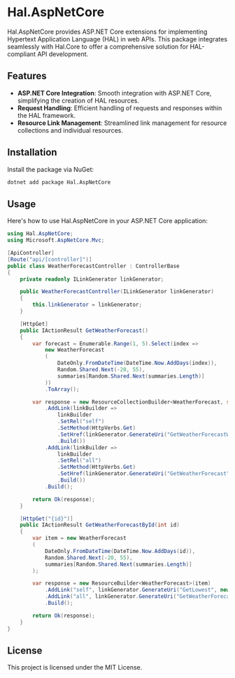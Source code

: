 ﻿# Hal.AspNetCore

Hal.AspNetCore provides ASP.NET Core extensions for implementing Hypertext Application Language (HAL) in web APIs. This package integrates seamlessly with Hal.Core to offer a comprehensive solution for HAL-compliant API development.

## Features

- **ASP.NET Core Integration**: Smooth integration with ASP.NET Core, simplifying the creation of HAL resources.
- **Request Handling**: Efficient handling of requests and responses within the HAL framework.
- **Resource Link Management**: Streamlined link management for resource collections and individual resources.

## Installation

Install the package via NuGet:

```bash
dotnet add package Hal.AspNetCore
```

## Usage

Here's how to use Hal.AspNetCore in your ASP.NET Core application:

```csharp
using Hal.AspNetCore;
using Microsoft.AspNetCore.Mvc;

[ApiController]
[Route("api/[controller]")]
public class WeatherForecastController : ControllerBase
{
    private readonly ILinkGenerator linkGenerator;

    public WeatherForecastController(ILinkGenerator linkGenerator)
    {
        this.linkGenerator = linkGenerator;
    }

    [HttpGet]
    public IActionResult GetWeatherForecast()
    {
        var forecast = Enumerable.Range(1, 5).Select(index =>
            new WeatherForecast
            (
                DateOnly.FromDateTime(DateTime.Now.AddDays(index)),
                Random.Shared.Next(-20, 55),
                summaries[Random.Shared.Next(summaries.Length)]
            ))
            .ToArray();

        var response = new ResourceCollectionBuilder<WeatherForecast, string>(forecast, "meta")
            .AddLink(linkBuilder =>
                linkBuilder
                .SetRel("self")
                .SetMethod(HttpVerbs.Get)
                .SetHref(linkGenerator.GenerateUri("GetWeatherForecastWithMeta", new { }))
                .Build())
            .AddLink(linkBuilder =>
                linkBuilder
                .SetRel("all")
                .SetMethod(HttpVerbs.Get)
                .SetHref(linkGenerator.GenerateUri("GetWeatherForecast", new { }))
                .Build())
            .Build();

        return Ok(response);
    }

    [HttpGet("{id}")]
    public IActionResult GetWeatherForecastById(int id)
    {
        var item = new WeatherForecast
        (
            DateOnly.FromDateTime(DateTime.Now.AddDays(id)),
            Random.Shared.Next(-20, 55),
            summaries[Random.Shared.Next(summaries.Length)]
        );

        var response = new ResourceBuilder<WeatherForecast>(item)
            .AddLink("self", linkGenerator.GenerateUri("GetLowest", new { }), HttpVerbs.Get)
            .AddLink("all", linkGenerator.GenerateUri("GetWeatherForecast", new { }), HttpVerbs.Get)
            .Build();

        return Ok(response);
    }
}
```


## License

This project is licensed under the MIT License.

